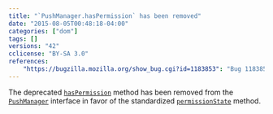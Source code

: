 ```yaml
---
title: "`PushManager.hasPermission` has been removed"
date: "2015-08-05T00:48:18-04:00"
categories: ["dom"]
tags: []
versions: "42"
cclicense: "BY-SA 3.0"
references:
    "https://bugzilla.mozilla.org/show_bug.cgi?id=1183853": "Bug 1183853 - Rename hasPermission() to permissionState()"
---
```

The deprecated [`hasPermission`](https://developer.mozilla.org/en-US/docs/Web/API/PushManager/hasPermission) method has been removed from the [`PushManager`](https://developer.mozilla.org/en-US/docs/Web/API/PushManager) interface in favor of the standardized [`permissionState`](https://developer.mozilla.org/en-US/docs/Web/API/PushManager/permissionState) method.
